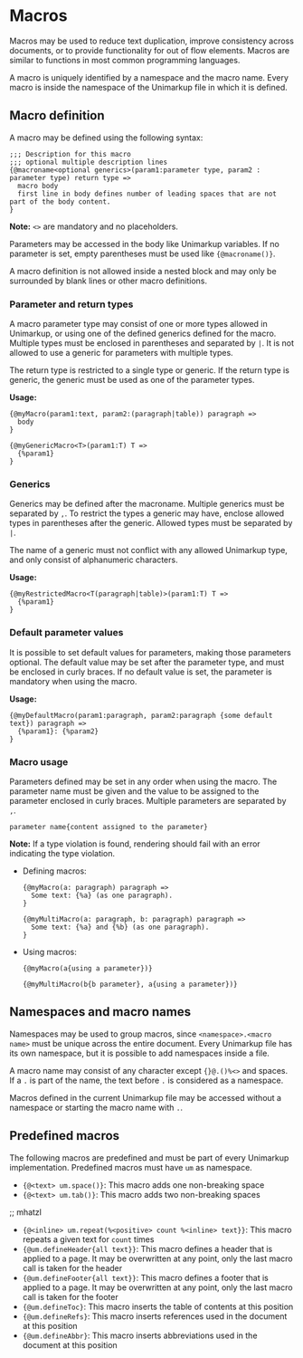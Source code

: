 # Macros

Macros may be used to reduce text duplication, improve consistency across documents, or to provide functionality for out of flow elements.
Macros are similar to functions in most common programming languages.

A macro is uniquely identified by a namespace and the macro name. Every macro is inside the namespace of the Unimarkup file in which it is defined.

## Macro definition

A macro may be defined using the following syntax:

```
;;; Description for this macro
;;; optional multiple description lines
{@macroname<optional generics>(param1:parameter type, param2 : parameter type) return type =>
  macro body
  first line in body defines number of leading spaces that are not part of the body content.
}
```

**Note:** `<>` are mandatory and no placeholders.

Parameters may be accessed in the body like Unimarkup variables.
If no parameter is set, empty parentheses must be used like `{@macroname()}`.

A macro definition is not allowed inside a nested block and may only be surrounded by blank lines or other macro definitions.

### Parameter and return types

A macro parameter type may consist of one or more types allowed in Unimarkup, or using one of the defined generics defined for the macro.
Multiple types must be enclosed in parentheses and separated by `|`.
It is not allowed to use a generic for parameters with multiple types.

The return type is restricted to a single type or generic. If the return type is generic, the generic must
be used as one of the parameter types.

**Usage:**

```
{@myMacro(param1:text, param2:(paragraph|table)) paragraph =>
  body
}

{@myGenericMacro<T>(param1:T) T =>
  {%param1}
}
```

### Generics

Generics may be defined after the macroname. Multiple generics must be separated by `,`.
To restrict the types a generic may have, enclose allowed types in parentheses after the generic.
Allowed types must be separated by `|`.

The name of a generic must not conflict with any allowed Unimarkup type, and only consist of alphanumeric characters.

**Usage:**

```
{@myRestrictedMacro<T(paragraph|table)>(param1:T) T =>
  {%param1}
}
```

### Default parameter values

It is possible to set default values for parameters, making those parameters optional.
The default value may be set after the parameter type, and must be enclosed in curly braces.
If no default value is set, the parameter is mandatory when using the macro.

**Usage:**

```
{@myDefaultMacro(param1:paragraph, param2:paragraph {some default text}) paragraph =>
  {%param1}: {%param2}
}
```

### Macro usage

Parameters defined may be set in any order when using the macro.
The parameter name must be given and the value to be assigned to the parameter enclosed in curly braces.
Multiple parameters are separated by `,`.

`parameter name{content assigned to the parameter}`

**Note:** If a type violation is found, rendering should fail with an error indicating the type violation.

- Defining macros:

  ```
  {@myMacro(a: paragraph) paragraph =>
    Some text: {%a} (as one paragraph).
  }

  {@myMultiMacro(a: paragraph, b: paragraph) paragraph =>
    Some text: {%a} and {%b} (as one paragraph).
  }
  ```

- Using macros:

  ```
  {@myMacro(a{using a parameter})}

  {@myMultiMacro(b{b parameter}, a{using a parameter})}
  ```

## Namespaces and macro names

Namespaces may be used to group macros, since `<namespace>.<macro name>` must be unique across the entire document.
Every Unimarkup file has its own namespace, but it is possible to add namespaces inside a file.

A macro name may consist of any character except `{}@.()%<>` and spaces.
If a `.` is part of the name, the text before `.` is considered as a namespace.

Macros defined in the current Unimarkup file may be accessed without a namespace or starting the macro name with `.`.

## Predefined macros

The following macros are predefined and must be part of every Unimarkup implementation.
Predefined macros must have `um` as namespace.

- `{@<text> um.space()}`: This macro adds one non-breaking space
- `{@<text> um.tab()}`: This macro adds two non-breaking spaces






;; mhatzl

- `{@<inline> um.repeat(%<positive> count %<inline> text}}`: This macro repeats a given text for `count` times
- `{@um.defineHeader{all text}}`: This macro defines a header that is applied to a page. It may be overwritten at any point, only the last macro call is taken for the header
- `{@um.defineFooter{all text}}`: This macro defines a footer that is applied to a page. It may be overwritten at any point, only the last macro call is taken for the footer
- `{@um.defineToc}`: This macro inserts the table of contents at this position
- `{@um.defineRefs}`: This macro inserts references used in the document at this position
- `{@um.defineAbbr}`: This macro inserts abbreviations used in the document at this position
